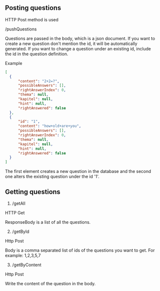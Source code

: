 ## Posting questions

HTTP Post method is used

/pushQuestions

Questions are passed in the body, which is a json document. If you want to
create a new question don't mention the id, it will be automatically
generated. If you want to change a question under an existing id, include the id
in the question definition.

Example

```json
[
  {
      "content": "2+2=?",
	  "possibleAnswers": [],
	  "rightAnswerIndex": 0,
	  "thema": null,
	  "kapitel": null,
	  "hint": null,
	  "rightAnswered": false
  },
  {
	  "id": "1",
	  "content": "how+old+are+you",
	  "possibleAnswers": [],
	  "rightAnswerIndex": 0,
	  "thema": null,
	  "kapitel": null,
	  "hint": null,
	  "rightAnswered": false
  }
]
```

The first element creates a new question in the database and the second one
alters the existing question under the id '1'.

## Getting questions

1. /getAll

HTTP Get

ResponseBody is a list of all the questions.

2. /getById

Http Post

Body is a comma separated list of ids of the questions you want to get. For
example: 1,2,3,5,7

3. /getByContent

Http Post

Write the content of the question in the body.

